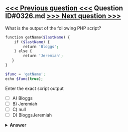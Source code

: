 [<<< Previous question <<<](0325.md)   Question ID#0326.md   [>>> Next question >>>](0327.md)
---

What is the output of the following PHP script?

```php
function getName($lastName) {
    if ($lastName) {
        return 'Bloggs';
    } else {
        return 'Jeremiah';
   }
}

$func = 'getName';
echo $func(true);
```
Enter the exact script output

- [ ] A) Bloggs
- [ ] B) Jeremiah
- [ ] C) null
- [ ] D) BloggsJeremiah

<details><summary><b>Answer</b></summary>
<p>
  Answer: <strong>A</strong>
</p>
</details>
